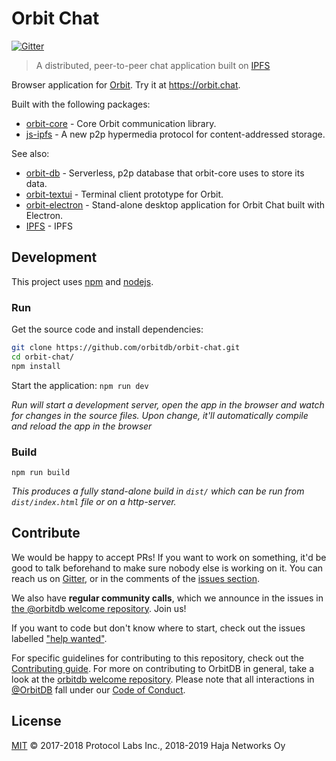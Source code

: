 # Orbit Chat

[![Gitter](https://img.shields.io/gitter/room/nwjs/nw.js.svg)](https://gitter.im/orbitdb/Lobby)

> A distributed, peer-to-peer chat application built on [IPFS](http://ipfs.io)

Browser application for [Orbit](https://github.com/orbitdb/orbit). Try it at https://orbit.chat.

Built with the following packages:

- [orbit-core](https://github.com/orbitdb/orbit-core) - Core Orbit communication library.
- [js-ipfs](https://github.com/ipfs/js-ipfs) - A new p2p hypermedia protocol for content-addressed storage.

See also:

- [orbit-db](https://github.com/orbitdb/orbit-db) - Serverless, p2p database that orbit-core uses to store its data.
- [orbit-textui](https://github.com/orbitdb/orbit-textui) - Terminal client prototype for Orbit.
- [orbit-electron](https://github.com/orbitdb/orbit-electron) - Stand-alone desktop application for Orbit Chat built with Electron.
- [IPFS](https://ipfs.io) - IPFS

## Development

This project uses [npm](http://npmjs.com/) and [nodejs](https://nodejs.org/).

### Run

Get the source code and install dependencies:

```sh
git clone https://github.com/orbitdb/orbit-chat.git
cd orbit-chat/
npm install
```

Start the application:
`npm run dev`

_Run will start a development server, open the app in the browser and watch for changes in the source files. Upon change, it'll automatically compile and reload the app in the browser_

### Build

`npm run build`

_This produces a fully stand-alone build in `dist/` which can be run from `dist/index.html` file or on a http-server._

## Contribute

We would be happy to accept PRs! If you want to work on something, it'd be good to talk beforehand to make sure nobody else is working on it. You can reach us on [Gitter](https://gitter.im/orbitdb/Lobby), or in the comments of the [issues section](https://github.com/orbitdb/orbit-chat/issues).

We also have **regular community calls**, which we announce in the issues in [the @orbitdb welcome repository](https://github.com/orbitdb/welcome/issues). Join us!

If you want to code but don't know where to start, check out the issues labelled ["help wanted"](https://github.com/orbitdb/orbit-chat/issues?q=is%3Aopen+is%3Aissue+label%3A%22help+wanted%22+sort%3Areactions-%2B1-desc).

For specific guidelines for contributing to this repository, check out the [Contributing guide](CONTIRBUTING.md). For more on contributing to OrbitDB in general, take a look at the [orbitdb welcome repository](https://github.com/orbitdb/welcome). Please note that all interactions in [@OrbitDB](https://github.com/orbitdb) fall under our [Code of Conduct](CODE_OF_CONDUCT.md).

## License

[MIT](LICENSE) © 2017-2018 Protocol Labs Inc., 2018-2019 Haja Networks Oy
